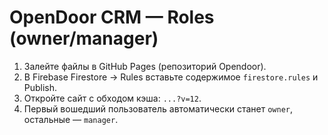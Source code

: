 # OpenDoor CRM — Roles (owner/manager)
1) Залейте файлы в GitHub Pages (репозиторий Opendoor).
2) В Firebase Firestore → Rules вставьте содержимое `firestore.rules` и Publish.
3) Откройте сайт с обходом кэша: `...?v=12`.
4) Первый вошедший пользователь автоматически станет `owner`, остальные — `manager`.
